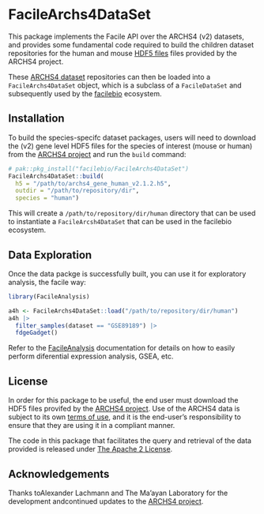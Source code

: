 
<!-- README.md is generated from README.Rmd. Please edit that file -->

# FacileArchs4DataSet

This package implements the Facile API over the ARCHS4 (v2) datasets,
and provides some fundamental code required to build the children
dataset repositories for the human and mouse [HDF5
files](https://maayanlab.cloud/archs4/download.html) files provided by
the ARCHS4 project.

These [ARCHS4 dataset](https://maayanlab.cloud/archs4/index.html)
repositories can then be loaded into a `FacileArchs4DataSet` object,
which is a subclass of a `FacileDataSet` and subsequently used by the
[facilebio](https://facile.bio/) ecosystem.

## Installation

To build the species-specifc dataset packages, users will need to
download the (v2) gene level HDF5 files for the species of interest
(mouse or human) from the [ARCHS4
project](https://maayanlab.cloud/archs4/download.html) and run the
`build` command:

``` r
# pak::pkg_install("facilebio/FacileArchs4DataSet")
FacileArchs4DataSet::build(
  h5 = "/path/to/archs4_gene_human_v2.1.2.h5",
  outdir = "/path/to/repository/dir",
  species = "human")
```

This will create a `/path/to/repository/dir/human` directory that can be
used to instantiate a `FacileArcsh4DataSet` that can be used in the
facilebio ecosystem.

## Data Exploration

Once the data packge is successfully built, you can use it for
exploratory analysis, the facile way:

``` r
library(FacileAnalysis)

a4h <- FacileArchs4DataSet::load("/path/to/repository/dir/human")
a4h |>
  filter_samples(dataset == "GSE89189") |>
  fdgeGadget()
```

Refer to the
[FacileAnalysis](https://facilebio.github.io/FacileAnalysis/)
documentation for details on how to easily perform diferential
expression analysis, GSEA, etc.

## License

In order for this package to be useful, the end user must download the
HDF5 files provifed by the [ARCHS4
project](https://maayanlab.cloud/archs4/download.html). Use of the
ARCHS4 data is subject to its own [terms of
use](https://maayanlab.cloud/archs4/help.html), and it is the end-user’s
responsibility to ensure that they are using it in a compliant manner.

The code in this package that facilitates the query and retrieval of the
data provided is released under [The Apache 2
License](https://www.apache.org/licenses/LICENSE-2.0).

## Acknowledgements

Thanks toAlexander Lachmann and The Ma’ayan Laboratory for the
development andcontinued updates to the [ARCHS4
project](https://maayanlab.cloud/archs4/index.html).
